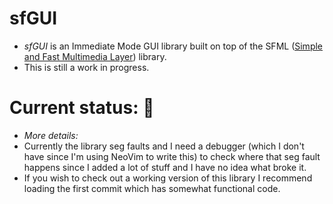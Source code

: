 # sfGUI

- *sfGUI* is an Immediate Mode GUI library built on top of the SFML ([Simple and Fast Multimedia Layer](https://www.sfml-dev.org/)) library.
- This is still a work in progress.

# Current status: 🔴
- *More details:*
- Currently the library seg faults and I need a debugger (which I don't have since I'm using NeoVim to write this) to check where that seg fault happens since I added a lot of stuff and I have no idea what broke it.
- If you wish to check out a working version of this library I recommend loading the first commit which has somewhat functional code.
